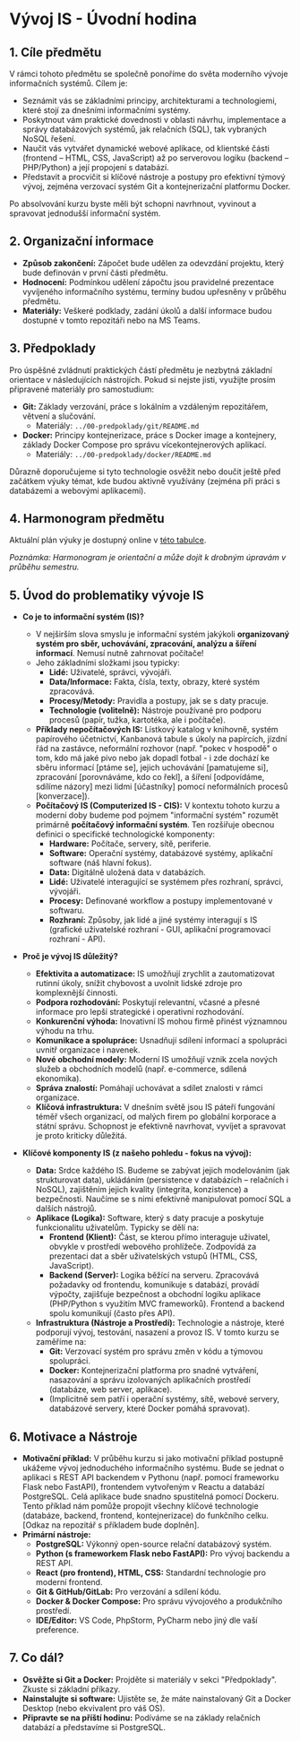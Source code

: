 # Vývoj IS - Úvodní hodina

## 1. Cíle předmětu

V rámci tohoto předmětu se společně ponoříme do světa moderního vývoje informačních systémů. Cílem je:

* Seznámit vás se základními principy, architekturami a technologiemi, které stojí za dnešními informačními systémy.
* Poskytnout vám praktické dovednosti v oblasti návrhu, implementace a správy databázových systémů, jak relačních (SQL), tak vybraných NoSQL řešení.
* Naučit vás vytvářet dynamické webové aplikace, od klientské části (frontend – HTML, CSS, JavaScript) až po serverovou logiku (backend – PHP/Python) a její propojení s databází.
* Představit a procvičit si klíčové nástroje a postupy pro efektivní týmový vývoj, zejména verzovací systém Git a kontejnerizační platformu Docker.

Po absolvování kurzu byste měli být schopni navrhnout, vyvinout a spravovat jednodušší informační systém.

## 2. Organizační informace

* **Způsob zakončení:** Zápočet bude udělen za odevzdání projektu, který bude definován v první části předmětu.
* **Hodnocení:** Podmínkou udělení zápočtu jsou pravidelné prezentace vyvíjeného informačního systému, termíny budou upřesněny v průběhu předmětu.
* **Materiály:** Veškeré podklady, zadání úkolů a další informace budou dostupné v tomto repozitáři nebo na MS Teams.

## 3. Předpoklady

Pro úspěšné zvládnutí praktických částí předmětu je nezbytná základní orientace v následujících nástrojích. Pokud si nejste jisti, využijte prosím připravené materiály pro samostudium:

* **Git:** Základy verzování, práce s lokálním a vzdáleným repozitářem, větvení a slučování.
    * Materiály: `../00-predpoklady/git/README.md`
* **Docker:** Principy kontejnerizace, práce s Docker image a kontejnery, základy Docker Compose pro správu vícekontejnerových aplikací.
    * Materiály: `../00-predpoklady/docker/README.md`

Důrazně doporučujeme si tyto technologie osvěžit nebo doučit ještě před začátkem výuky témat, kde budou aktivně využívány (zejména při práci s databázemi a webovými aplikacemi).

## 4. Harmonogram předmětu

Aktuální plán výuky je dostupný online v [této tabulce](https://docs.google.com/spreadsheets/d/1e62nq8IQ8w0nZQy00UswpBhQKaWDr9EsWJUtxY0Ch7c/edit?usp=sharing).

*Poznámka: Harmonogram je orientační a může dojít k drobným úpravám v průběhu semestru.*

## 5. Úvod do problematiky vývoje IS

* **Co je to informační systém (IS)?**
    * V nejširším slova smyslu je informační systém jakýkoli **organizovaný systém pro sběr, uchovávání, zpracování, analýzu a šíření informací**. Nemusí nutně zahrnovat počítače!
    * Jeho základními složkami jsou typicky:
        * **Lidé:** Uživatelé, správci, vývojáři.
        * **Data/Informace:** Fakta, čísla, texty, obrazy, které systém zpracovává.
        * **Procesy/Metody:** Pravidla a postupy, jak se s daty pracuje.
        * **Technologie (volitelně):** Nástroje používané pro podporu procesů (papír, tužka, kartotéka, ale i počítače).
    * **Příklady nepočítačových IS:** Lístkový katalog v knihovně, systém papírového účetnictví, Kanbanová tabule s úkoly na papírcích, jízdní řád na zastávce, neformální rozhovor (např. "pokec v hospodě" o tom, kdo má jaké pivo nebo jak dopadl fotbal - i zde dochází ke sběru informací [ptáme se], jejich uchovávání [pamatujeme si], zpracování [porovnáváme, kdo co řekl], a šíření [odpovídáme, sdílíme názory] mezi lidmi [účastníky] pomocí neformálních procesů [konverzace]).
    * **Počítačový IS (Computerized IS - CIS):** V kontextu tohoto kurzu a moderní doby budeme pod pojmem "informační systém" rozumět primárně **počítačový informační systém**. Ten rozšiřuje obecnou definici o specifické technologické komponenty:
        * **Hardware:** Počítače, servery, sítě, periferie.
        * **Software:** Operační systémy, databázové systémy, aplikační software (náš hlavní fokus).
        * **Data:** Digitálně uložená data v databázích.
        * **Lidé:** Uživatelé interagující se systémem přes rozhraní, správci, vývojáři.
        * **Procesy:** Definované workflow a postupy implementované v softwaru.
        * **Rozhraní:** Způsoby, jak lidé a jiné systémy interagují s IS (grafické uživatelské rozhraní - GUI, aplikační programovací rozhraní - API).

* **Proč je vývoj IS důležitý?**
    * **Efektivita a automatizace:** IS umožňují zrychlit a zautomatizovat rutinní úkoly, snížit chybovost a uvolnit lidské zdroje pro komplexnější činnosti.
    * **Podpora rozhodování:** Poskytují relevantní, včasné a přesné informace pro lepší strategické i operativní rozhodování.
    * **Konkurenční výhoda:** Inovativní IS mohou firmě přinést významnou výhodu na trhu.
    * **Komunikace a spolupráce:** Usnadňují sdílení informací a spolupráci uvnitř organizace i navenek.
    * **Nové obchodní modely:** Moderní IS umožňují vznik zcela nových služeb a obchodních modelů (např. e-commerce, sdílená ekonomika).
    * **Správa znalostí:** Pomáhají uchovávat a sdílet znalosti v rámci organizace.
    * **Klíčová infrastruktura:** V dnešním světě jsou IS páteří fungování téměř všech organizací, od malých firem po globální korporace a státní správu. Schopnost je efektivně navrhovat, vyvíjet a spravovat je proto kriticky důležitá.

* **Klíčové komponenty IS (z našeho pohledu - fokus na vývoj):**
    * **Data:** Srdce každého IS. Budeme se zabývat jejich modelováním (jak strukturovat data), ukládáním (persistence v databázích – relačních i NoSQL), zajištěním jejich kvality (integrita, konzistence) a bezpečnosti. Naučíme se s nimi efektivně manipulovat pomocí SQL a dalších nástrojů.
    * **Aplikace (Logika):** Software, který s daty pracuje a poskytuje funkcionalitu uživatelům. Typicky se dělí na:
        * **Frontend (Klient):** Část, se kterou přímo interaguje uživatel, obvykle v prostředí webového prohlížeče. Zodpovídá za prezentaci dat a sběr uživatelských vstupů (HTML, CSS, JavaScript).
        * **Backend (Server):** Logika běžící na serveru. Zpracovává požadavky od frontendu, komunikuje s databází, provádí výpočty, zajišťuje bezpečnost a obchodní logiku aplikace (PHP/Python s využitím MVC frameworků). Frontend a backend spolu komunikují (často přes API).
    * **Infrastruktura (Nástroje a Prostředí):** Technologie a nástroje, které podporují vývoj, testování, nasazení a provoz IS. V tomto kurzu se zaměříme na:
        * **Git:** Verzovací systém pro správu změn v kódu a týmovou spolupráci.
        * **Docker:** Kontejnerizační platforma pro snadné vytváření, nasazování a správu izolovaných aplikačních prostředí (databáze, web server, aplikace).
        * (Implicitně sem patří i operační systémy, sítě, webové servery, databázové servery, které Docker pomáhá spravovat).

## 6. Motivace a Nástroje

* **Motivační příklad:** V průběhu kurzu si jako motivační příklad postupně ukážeme vývoj jednoduchého informačního systému. Bude se jednat o aplikaci s REST API backendem v Pythonu (např. pomocí frameworku Flask nebo FastAPI), frontendem vytvořeným v Reactu a databází PostgreSQL. Celá aplikace bude snadno spustitelná pomocí Dockeru. Tento příklad nám pomůže propojit všechny klíčové technologie (databáze, backend, frontend, kontejnerizace) do funkčního celku. [Odkaz na repozitář s příkladem bude doplněn].
* **Primární nástroje:**
    * **PostgreSQL:** Výkonný open-source relační databázový systém.
    * **Python (s frameworkem Flask nebo FastAPI):** Pro vývoj backendu a REST API.
    * **React (pro frontend), HTML, CSS:** Standardní technologie pro moderní frontend.
    * **Git & GitHub/GitLab:** Pro verzování a sdílení kódu.
    * **Docker & Docker Compose:** Pro správu vývojového a produkčního prostředí.
    * **IDE/Editor:** VS Code, PhpStorm, PyCharm nebo jiný dle vaší preference.

## 7. Co dál?

* **Osvěžte si Git a Docker:** Projděte si materiály v sekci "Předpoklady". Zkuste si základní příkazy.
* **Nainstalujte si software:** Ujistěte se, že máte nainstalovaný Git a Docker Desktop (nebo ekvivalent pro váš OS).
* **Připravte se na příští hodinu:** Podíváme se na základy relačních databází a představíme si PostgreSQL.
